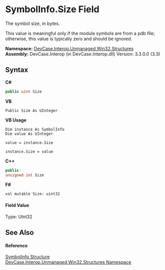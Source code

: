 # SymbolInfo.Size Field
 

The symbol size, in bytes. 

 This value is meaningful only if the module symbols are from a pdb file; otherwise, this value is typically zero and should be ignored.

**Namespace:**&nbsp;<a href="N_DevCase_Interop_Unmanaged_Win32_Structures">DevCase.Interop.Unmanaged.Win32.Structures</a><br />**Assembly:**&nbsp;DevCase.Interop (in DevCase.Interop.dll) Version: 3.3.0.0 (3.3)

## Syntax

**C#**<br />
``` C#
public uint Size
```

**VB**<br />
``` VB
Public Size As UInteger
```

**VB Usage**<br />
``` VB Usage
Dim instance As SymbolInfo
Dim value As UInteger

value = instance.Size

instance.Size = value
```

**C++**<br />
``` C++
public:
unsigned int Size
```

**F#**<br />
``` F#
val mutable Size: uint32
```


#### Field Value
Type: UInt32

## See Also


#### Reference
<a href="T_DevCase_Interop_Unmanaged_Win32_Structures_SymbolInfo">SymbolInfo Structure</a><br /><a href="N_DevCase_Interop_Unmanaged_Win32_Structures">DevCase.Interop.Unmanaged.Win32.Structures Namespace</a><br />